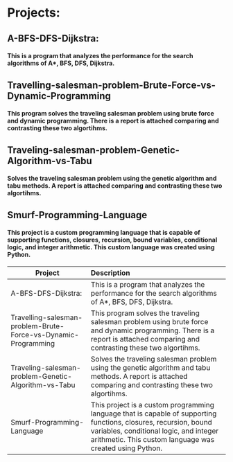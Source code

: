 # Projects:
## A-BFS-DFS-Dijkstra:
#### This is a program that analyzes the performance for the search algorithms of A*, BFS, DFS, Dijkstra.

## Travelling-salesman-problem-Brute-Force-vs-Dynamic-Programming
#### This program solves the traveling salesman problem using brute force and dynamic programming. There is a report is attached comparing and contrasting these two algortihms.

## Traveling-salesman-problem-Genetic-Algorithm-vs-Tabu
#### Solves the traveling salesman problem using the genetic algorithm and tabu methods. A report is attached comparing and contrasting these two algortihms.

## Smurf-Programming-Language
#### This project is a custom programming language that is capable of supporting functions, closures, recursion, bound variables, conditional logic, and integer arithmetic. This custom language was created using Python.

| Project                                                                       | Description      |
|-------------------------------------------------------------------------------|:------------|
| A-BFS-DFS-Dijkstra:                                                           |  This is a program that analyzes the performance for the search algorithms of A*, BFS, DFS, Dijkstra.       |
| Travelling-salesman-problem-Brute-Force-vs-Dynamic-Programming                |  This program solves the traveling salesman problem using brute force and dynamic programming. There is a report is attached comparing and contrasting these two algortihms.        |
| Traveling-salesman-problem-Genetic-Algorithm-vs-Tabu                          |  Solves the traveling salesman problem using the genetic algorithm and tabu methods. A report is attached comparing and contrasting these two algortihms.     |
| Smurf-Programming-Language                                                    | This project is a custom programming language that is capable of supporting functions, closures, recursion, bound variables, conditional logic, and integer arithmetic. This custom language was created using Python.       | 

<!--
**DylanWeeks2/DylanWeeks2** is a ✨ _special_ ✨ repository because its `README.md` (this file) appears on your GitHub profile.

Here are some ideas to get you started:

- 🔭 I’m currently working on ...
- 🌱 I’m currently learning ...
- 👯 I’m looking to collaborate on ...
- 🤔 I’m looking for help with ...
- 💬 Ask me about ...
- 📫 How to reach me: ...
- 😄 Pronouns: ...
- ⚡ Fun fact: ...
-->
